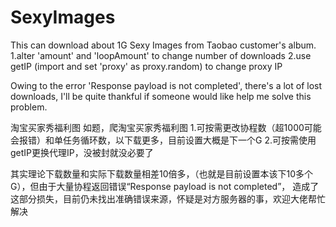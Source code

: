 # SexyImages
This can download about 1G Sexy Images from Taobao customer's album.
  1.alter 'amount' and 'loopAmount' to change number of downloads
  2.use getIP (import and set 'proxy' as proxy.random) to change proxy IP
  
Owing to the error 'Response payload is not completed', there's a lot of lost downloads, I'll be quite thankful if someone would like
help me solve this problem.






淘宝买家秀福利图
如题，爬淘宝买家秀福利图
  1.可按需更改协程数（超1000可能会报错）和单任务循环数，以下载更多，目前设置大概是下一个G
  2.可按需使用getIP更换代理IP，没被封就没必要了
  
其实理论下载数量和实际下载数量相差10倍多，（也就是目前设置本该下10多个G），但由于大量协程返回错误“Response payload is not completed”，
造成了这部分损失，目前仍未找出准确错误来源，怀疑是对方服务器的事，欢迎大佬帮忙解决
